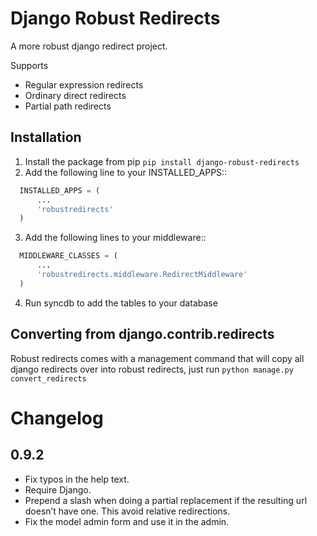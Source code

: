 Django Robust Redirects
=======================

A more robust django redirect project.

Supports

- Regular expression redirects
- Ordinary direct redirects
- Partial path redirects


Installation
------------

1. Install the package from pip `pip install django-robust-redirects`
2. Add the following line to your INSTALLED_APPS::

```python
  INSTALLED_APPS = (
      ...
      'robustredirects'
  )
```

3. Add the following lines to your middleware::

```python
  MIDDLEWARE_CLASSES = (
      ...
      'robustredirects.middleware.RedirectMiddleware'
  )
```

4. Run syncdb to add the tables to your database


Converting from django.contrib.redirects
----------------------------------------

Robust redirects comes with a management command that will copy all django redirects over into robust redirects, just
run `python manage.py convert_redirects`

Changelog
=========

0.9.2
-----

- Fix typos in the help text.
- Require Django.
- Prepend a slash when doing a partial replacement if the resulting url doesn’t have one. This avoid relative redirections.
- Fix the model admin form and use it in the admin.